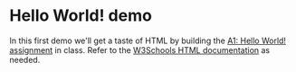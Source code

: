 
# Hello World! demo

In this first demo we'll get a taste of HTML by building the [A1: Hello World! assignment](https://docs.google.com/document/d/17U_zmzM_eML_qkG0PaOdDRcEk3YEmbiQ1TyNnbAM08k/edit?usp=sharing) in class. Refer to the [W3Schools HTML documentation](https://www.w3schools.com/html/html_intro.asp) as needed.

